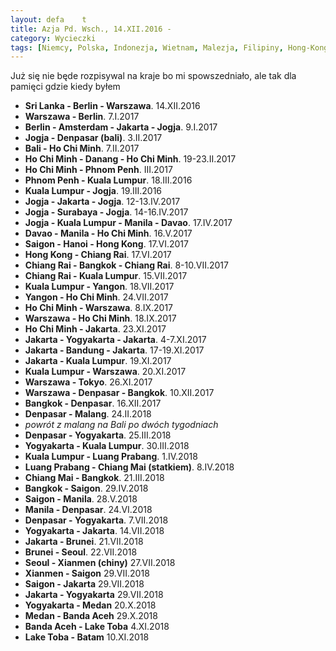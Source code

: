```yaml
---
layout: defa    t
title: Azja Pd. Wsch., 14.XII.2016 - 
category: Wycieczki
tags: [Niemcy, Polska, Indonezja, Wietnam, Malezja, Filipiny, Hong-Kong, Tajlandia]
---
```


<div style='margin:auto;max-width: 55em'>
Już się nie będe rozpisywal na kraje bo mi spowszedniało, ale tak dla pamięci gdzie kiedy byłem
<p>
    <ul>
    <li><b>Sri Lanka - Berlin - Warszawa</b>. 14.XII.2016</li>
    <li><b>Warszawa - Berlin</b>. 7.I.2017</li>
    <li><b>Berlin - Amsterdam - Jakarta - Jogja</b>. 9.I.2017</li>
    <li><b>Jogja - Denpasar (bali)</b>. 3.II.2017</li>
    <li><b>Bali - Ho Chi Minh</b>. 7.II.2017</li>
    <li><b>Ho Chi Minh - Danang - Ho Chi Minh</b>. 19-23.II.2017</li>
    <li><b>Ho Chi Minh - Phnom Penh</b>. III.2017</li>
    <li><b>Phnom Penh - Kuala Lumpur</b>. 18.III.2016</li>
    <li><b>Kuala Lumpur - Jogja</b>. 19.III.2016</li>
    <li><b>Jogja - Jakarta - Jogja</b>. 12-13.IV.2017</li>
    <li><b>Jogja - Surabaya - Jogja</b>. 14-16.IV.2017</li>
    <li><b>Jogja - Kuala Lumpur - Manila - Davao</b>. 17.IV.2017</li>
    <li><b>Davao - Manila - Ho Chi Minh</b>. 16.V.2017</li>
    <li><b>Saigon - Hanoi - Hong Kong</b>. 17.VI.2017</li>
    <li><b>Hong Kong - Chiang Rai</b>. 17.VI.2017</li>
    <li><b>Chiang Rai - Bangkok - Chiang Rai</b>. 8-10.VII.2017</li>
    <li><b>Chiang Rai - Kuala Lumpur</b>. 15.VII.2017</li>
    <li><b>Kuala Lumpur - Yangon</b>. 18.VII.2017</li>
    <li><b>Yangon - Ho Chi Minh</b>. 24.VII.2017</li>
    <li><b>Ho Chi Minh - Warszawa</b>. 8.IX.2017</li>
    <li><b>Warszawa - Ho Chi Minh</b>. 18.IX.2017</li>
    <li><b>Ho Chi Minh - Jakarta</b>. 23.XI.2017</li>
    <li><b>Jakarta - Yogyakarta - Jakarta</b>. 4-7.XI.2017</li>
    <li><b>Jakarta - Bandung - Jakarta</b>.  17-19.XI.2017</li>
    <li><b>Jakarta - Kuala Lumpur</b>. 19.XI.2017</li>
    <li><b>Kuala Lumpur - Warszawa</b>. 20.XI.2017</li>
    <li><b>Warszawa - Tokyo</b>. 26.XI.2017</li>
    <li><b>Warszawa - Denpasar - Bangkok</b>. 10.XII.2017</li>
    <li><b>Bangkok - Denpasar</b>. 16.XII.2017</li>
    <li><b>Denpasar - Malang</b>. 24.II.2018</li>
    <li><i>powrót z malang na Bali po dwóch tygodniach</i></li>
    <li><b>Denpasar - Yogyakarta</b>. 25.III.2018</li>
    <li><b>Yogyakarta - Kuala Lumpur</b>. 30.III.2018</li>
    <li><b>Kuala Lumpur - Luang Prabang</b>. 1.IV.2018</li>
    <li><b>Luang Prabang - Chiang Mai (statkiem)</b>. 8.IV.2018</li>
    <li><b>Chiang Mai - Bangkok</b>. 21.III.2018</li>
    <li><b>Bangkok - Saigon</b>. 29.IV.2018</li>
    <li><b>Saigon - Manila</b>. 28.V.2018</li>
    <li><b>Manila - Denpasar</b>. 24.VI.2018</li>
    <li><b>Denpasar - Yogyakarta</b>. 7.VII.2018</li>
    <li><b>Yogyakarta - Jakarta</b>. 14.VII.2018</li>
    <li><b>Jakarta - Brunei</b>. 21.VII.2018</li>
    <li><b>Brunei - Seoul</b>. 22.VII.2018</li>
    <li><b>Seoul - Xianmen (chiny)</b> 27.VII.2018</li>
    <li><b>Xianmen - Saigon</b> 29.VII.2018</li>
    <li><b>Saigon - Jakarta</b> 29.VII.2018</li>
    <li><b>Jakarta - Yogyakarta</b> 29.VII.2018</li>
    <li><b>Yogyakarta - Medan</b> 20.X.2018</li>
    <li><b>Medan - Banda Aceh</b> 29.X.2018</li>
    <li><b>Banda Aceh - Lake Toba</b> 4.XI.2018</li>
    <li><b>Lake Toba - Batam</b> 10.XI.2018</li>       
    </ul>
</p>
